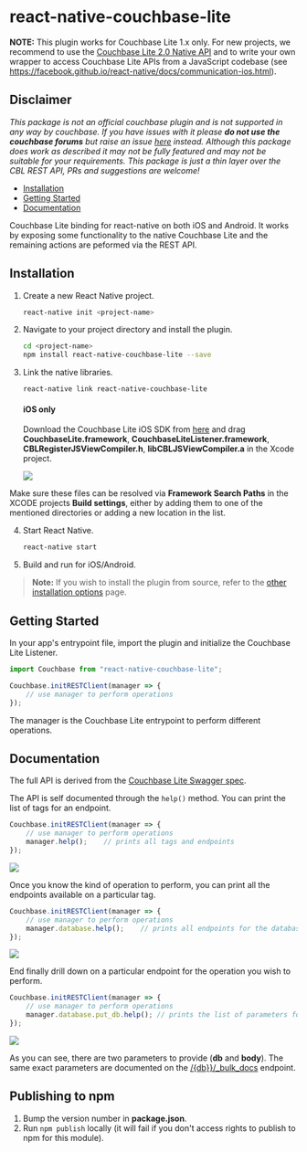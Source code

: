 # react-native-couchbase-lite

**NOTE:** This plugin works for Couchbase Lite 1.x only. For new projects, we recommend to use the [Couchbase Lite 2.0 Native API](https://developer.couchbase.com/documentation/mobile/2.0/couchbase-lite/index.html)  and to write your own wrapper to access Couchbase Lite APIs from a JavaScript codebase (see https://facebook.github.io/react-native/docs/communication-ios.html).

## Disclaimer

_This package is not an official couchbase plugin and is not supported in any way by couchbase.  If you have issues with it please **do not use
the couchbase forums** but raise an issue [here](https://github.com/couchbaselabs/react-native-couchbase-lite/issues) instead.  Although
this package does work as described it may not be fully featured and may not be suitable for your requirements.  This package is just a thin 
layer over the CBL REST API, PRs and suggestions are welcome!_

* [Installation](#installation)
* [Getting Started](#getting-started)
* [Documentation](#documentation)

Couchbase Lite binding for react-native on both iOS and Android. It works by exposing some functionality to the native Couchbase Lite and the remaining actions are peformed via the REST API.

## Installation

1. Create a new React Native project.

	```bash
	react-native init <project-name>
	```

2. Navigate to your project directory and install the plugin.

	```bash
	cd <project-name>
	npm install react-native-couchbase-lite --save
	```

3. Link the native libraries.

	```
	react-native link react-native-couchbase-lite
	```

	#### iOS only

	Download the Couchbase Lite iOS SDK from [here](http://www.couchbase.com/nosql-databases/downloads#) and drag **CouchbaseLite.framework**, **CouchbaseLiteListener.framework**, **CBLRegisterJSViewCompiler.h**, **libCBLJSViewCompiler.a** in the Xcode project.

	![](http://cl.ly/image/3Z1b0n0W0i3w/sdk.png)
	
Make sure these files can be resolved via **Framework Search Paths** in the XCODE projects **Build settings**, either by adding them to one of the mentioned directories or adding a new location in the list.

4. Start React Native.

	```bash
	react-native start
	```

5. Build and run for iOS/Android.

> **Note:** If you wish to install the plugin from source, refer to the [other installation options](https://github.com/couchbaselabs/react-native-couchbase-lite/wiki/Other-Installation-Options) page.

## Getting Started

In your app's entrypoint file, import the plugin and initialize the Couchbase Lite Listener.

```js
import Couchbase from "react-native-couchbase-lite";

Couchbase.initRESTClient(manager => {
	// use manager to perform operations
});
```

The manager is the Couchbase Lite entrypoint to perform different operations.

## Documentation

The full API is derived from the [Couchbase Lite Swagger spec](http://developer.couchbase.com/documentation/mobile/current/references/couchbase-lite/rest-api/index.html).

The API is self documented through the `help()` method. You can print the list of tags for an endpoint.

```javascript
Couchbase.initRESTClient(manager => {
	// use manager to perform operations
	manager.help();    // prints all tags and endpoints
});
```

![](https://cl.ly/0M2L2S2M1j1s/tags.png)

Once you know the kind of operation to perform, you can print all the endpoints available on a particular tag.

```javascript
Couchbase.initRESTClient(manager => {
	// use manager to perform operations
	manager.database.help();    // prints all endpoints for the database tag
});
```

![](https://cl.ly/3d1H281z1c1W/database.png)

End finally drill down on a particular endpoint for the operation you wish to perform.

```javascript
Couchbase.initRESTClient(manager => {
	// use manager to perform operations
	manager.database.put_db.help(); // prints the list of parameters for PUT /{db}
});
```

![](https://cl.ly/070z08081W0X/bulk_docs.png)

As you can see, there are two parameters to provide (**db** and **body**). The same exact parameters are documented on the [/{db}}/_bulk_docs](http://developer.couchbase.com/documentation/mobile/current/references/couchbase-lite/rest-api/index.html#!/database/post_db_bulk_docs) endpoint.

## Publishing to npm

1. Bump the version number in **package.json**.
2. Run `npm publish` locally (it will fail if you don't access rights to publish to npm for this module).
